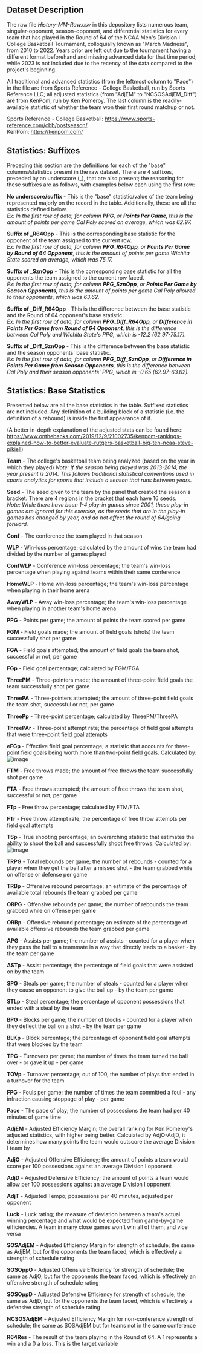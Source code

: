 ## Dataset Description

The raw file *History-MM-Raw.csv* in this depository lists numerous team, singular-opponent, season-opponent, and differential statistics for every team that has played in the Round of 64 of the NCAA Men's Division I College Basketball Tournament, colloquially known as "March Madness", from 2010 to 2022. Years prior are left out due to the tournament having a different format beforehand and missing advanced data for that time period, while 2023 is not included due to the recency of the data compared to the project's beginning.

All traditional and advanced statistics (from the leftmost column to "Pace") in the file are from Sports Reference - College Basketball, run by Sports Reference LLC; all adjusted statistics (from "AdjEM" to "NCSOSAdjEM_Diff") are from KenPom, run by Ken Pomeroy. The last column is the readily-available statistic of whether the team won their first round matchup or not.

Sports Reference - College Basketball: https://www.sports-reference.com/cbb/postseason/  
KenPom: https://kenpom.com/

## Statistics: Suffixes

Preceding this section are the definitions for each of the "base" columns/statistics present in the raw dataset. There are 4 suffixes, preceded by an underscore (_), that are also present; the reasoning for these suffixes are as follows, with examples below each using the first row:

**No underscore/suffix** - This is the "base" statistic/value of the team being represented majorly on the record in the table. Additionally, these are all the statistics defined below.  
*Ex: In the first row of data, for column **PPG**, or **Points Per Game**, this is the amount of points per game Cal Poly scored on average, which was 62.97.*

**Suffix of _R64Opp** - This is the corresponding base statistic for the opponent of the team assigned to the current row.  
*Ex: In the first row of data, for column **PPG_R64Opp**, or **Points Per Game by Round of 64 Opponent**, this is the amount of points per game Wichita State scored on average, which was 75.17.*

**Suffix of _SznOpp** - This is the corresponding base statistic for all the opponents the team assigned to the current row faced.  
*Ex: In the first row of data, for column **PPG_SznOpp**, or **Points Per Game by Season Opponents**, this is the amount of points per game Cal Poly allowed to their opponents, which was 63.62.*

**Suffix of _Diff_R64Opp** - This is the difference between the base statistic and the Round of 64 opponent's base statistic.  
*Ex: In the first row of data, for column **PPG_Diff_R64Opp**, or **Difference in Points Per Game from Round of 64 Opponent**, this is the difference between Cal Poly and Wichita State's PPG, which is -12.2 (62.97-75.17).*

**Suffix of _Diff_SznOpp** - This is the difference between the base statistic and the season opponents' base statistic.  
*Ex: In the first row of data, for column **PPG_Diff_SznOpp**, or **Difference in Points Per Game from Season Opponents**, this is the difference between Cal Poly and their season opponents' PPG, which is -0.65 (62.97-63.62).*

## Statistics: Base Statistics

Presented below are all the base statistics in the table. Suffixed statistics are not included. Any definition of a building block of a statistic (i.e. the definition of a rebound) is inside the first appearance of it.

(A better in-depth explanation of the adjusted stats can be found here: https://www.onthebanks.com/2019/12/9/21002735/kenpom-rankings-explained-how-to-better-evaluate-rutgers-basketball-big-ten-ncaa-steve-pikiell)

**Team** - The college's basketball team being analyzed (based on the year in which they played)
  *Note: If the season being played was 2013-2014, the year present is 2014. This follows traditional statistical conventions used in sports analytics for sports that include a season that runs between years.*
  
**Seed** - The seed given to the team by the panel that created the season's bracket. There are 4 regions in the bracket that each have 16 seeds.  
  *Note: While there have been 1-4 play-in games since 2001, these play-in games are ignored for this exercise, as the seeds that are in the play-in games has changed by year, and do not affect the round of 64/going forward.*

**Conf** - The conference the team played in that season

**WLP** - Win-loss percentage; calculated by the amount of wins the team had divided by the number of games played

**ConfWLP** - Conference win-loss percentage; the team's win-loss percentage when playing against teams within their same conference

**HomeWLP** - Home win-loss percentage; the team's win-loss percentage when playing in their home arena

**AwayWLP** - Away win-loss percentage; the team's win-loss percentage when playing in another team's home arena

**PPG** - Points per game; the amount of points the team scored per game

**FGM** - Field goals made; the amount of field goals (shots) the team successfully shot per game

**FGA** - Field goals attempted; the amount of field goals the team shot, successful or not, per game

**FGp** - Field goal percentage; calculated by FGM/FGA

**ThreePM** - Three-pointers made; the amount of three-point field goals the team successfully shot per game

**ThreePA** - Three-pointers attempted; the amount of three-point field goals the team shot, successful or not, per game

**ThreePp** - Three-point percentage; calculated by ThreePM/ThreePA

**ThreePAr** - Three-point attempt rate; the percentage of field goal attempts that were three-point field goal attempts

**eFGp** - Effective field goal percentage; a statistic that accounts for three-point field goals being worth more than two-point field goals. Calculated by:  
![image](https://github.com/WalkingWiki41/MarchMadness/assets/51684045/c4d5a258-8015-4892-a903-797f8fcb2a3e)

**FTM** - Free throws made; the amount of free throws the team successfully shot per game

**FTA** - Free throws attempted; the amount of free throws the team shot, successful or not, per game

**FTp** - Free throw percentage; calculated by FTM/FTA

**FTr** - Free throw attempt rate; the percentage of free throw attempts per field goal attempts

**TSp** - True shooting percentage; an overarching statistic that estimates the ability to shoot the ball and successfully shoot free throws. Calculated by:  
![image](https://github.com/WalkingWiki41/MarchMadness/assets/51684045/f1138fa5-20dd-4972-b5de-704b0f39cc9c)

**TRPG** - Total rebounds per game; the number of rebounds - counted for a player when they get the ball after a missed shot - the team grabbed while on offense or defense per game

**TRBp** - Offensive rebound percentage; an estimate of the percentage of available total rebounds the team grabbed per game

**ORPG** - Offensive rebounds per game; the number of rebounds the team grabbed while on offense per game

**ORBp** - Offensive rebound percentage; an estimate of the percentage of available offensive rebounds the team grabbed per game

**APG** - Assists per game; the number of assists - counted for a player when they pass the ball to a teammate in a way that directly leads to a basket - by the team per game 

**ASTp** - Assist percentage; the percentage of field goals that were assisted on by the team

**SPG** - Steals per game; the number of steals - counted for a player when they cause an opponent to give the ball up - by the team per game

**STLp** - Steal percentage; the percentage of opponent possessions that ended with a steal by the team

**BPG** - Blocks per game; the number of blocks - counted for a player when they deflect the ball on a shot - by the team per game

**BLKp** - Block percentage; the percentage of opponent field goal attempts that were blocked by the team

**TPG** - Turnovers per game; the number of times the team turned the ball over - or gave it up - per game

**TOVp** - Turnover percentage;  out of 100, the number of plays that ended in a turnover for the team

**FPG** - Fouls per game; the number of times the team committed a foul - any infraction causing stoppage of play - per game

**Pace** - The pace of play; the number of possessions the team had per 40 minutes of game time

**AdjEM** - Adjusted Efficiency Margin; the overall ranking for Ken Pomeroy's adjusted statistics, with higher being better. Calculated by AdjO-AdjD, it determines how many points the team would outscore the average Division I team by

**AdjO** - Adjusted Offensive Efficiency; the amount of points a team would score per 100 possessions against an average Division I opponent

**AdjD** - Adjusted Defensive Efficiency; the amount of points a team would allow per 100 possessions against an average Division I opponent

**AdjT** - Adjusted Tempo; possessions per 40 minutes, adjusted per opponent

**Luck** - Luck rating; the measure of deviation between a team's actual winning percentage and what would be expected from game-by-game efficiencies. A team in many close games won't win all of them, and vice versa

**SOSAdjEM** - Adjusted Efficiency Margin for strength of schedule; the same as AdjEM, but for the opponents the team faced, which is effectively a strength of schedule rating

**SOSOppO** - Adjusted Offensive Efficiency for strength of schedule; the same as AdjO, but for the opponents the team faced, which is effectively an offensive strength of schedule rating

**SOSOppD** - Adjusted Defensive Efficiency for strength of schedule; the same as AdjD, but for the opponents the team faced, which is effectively a defensive strength of schedule rating

**NCSOSAdjEM** - Adjusted Efficiency Margin for non-conference strength of schedule; the same as SOSAdjEM but for teams not in the same conference

**R64Res** - The result of the team playing in the Round of 64. A 1 represents a win and a 0 a loss. This is the target variable
